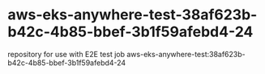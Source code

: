 # aws-eks-anywhere-test-38af623b-b42c-4b85-bbef-3b1f59afebd4-24
repository for use with E2E test job aws-eks-anywhere-test:38af623b-b42c-4b85-bbef-3b1f59afebd4-24
